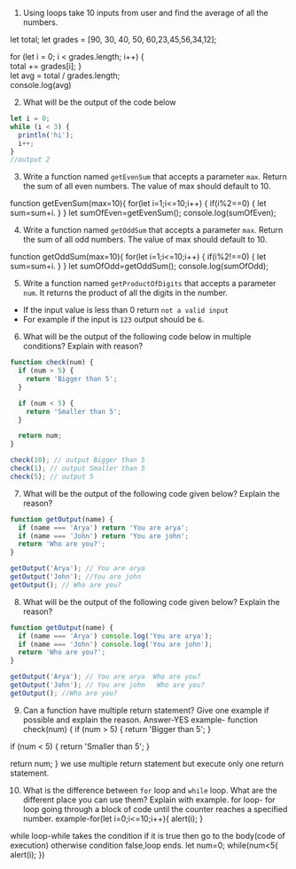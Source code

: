 1. Using loops take 10 inputs from user and find the average of all the numbers.

let total;
 let grades = [90, 30, 40, 50, 60,23,45,56,34,12]; 

 for (let i = 0; i < grades.length; i++) {  
         total += grades[i]; 
             }           
      let avg = total / grades.length;      
      console.log(avg)


2. What will be the output of the code below

```js
let i = 0;
while (i < 3) {
  println('hi');
  i++;
}
//output 2
```

3. Write a function named `getEvenSum` that accepts a parameter `max`. Return the sum of all even numbers. The value of max should default to 10.

function getEvenSum(max=10){
  for(let i=1;i<=10;i++) {
    if(i%2==0) {
     let sum=sum+i. }
}
let sumOfEven=getEvenSum();
console.log(sumOfEven);


4. Write a function named `getOddSum` that accepts a parameter `max`. Return the sum of all odd numbers. The value of max should default to 10.

function getOddSum(max=10){
  for(let i=1;i<=10;i++) {
    if(i%2!==0) {
     let sum=sum+i. }
}
let sumOfOdd=getOddSum();
console.log(sumOfOdd);

5. Write a function named `getProductOfDigits` that accepts a parameter `num`. It returns the product of all the digits in the number.

- If the input value is less than 0 return `not a valid input`
- For example if the input is `123` output should be `6`.

6. What will be the output of the following code below in multiple conditions? Explain with reason?

```js
function check(num) {
  if (num > 5) {
    return 'Bigger than 5';
  }

  if (num < 5) {
    return 'Smaller than 5';
  }

  return num;
}

check(10); // output Bigger than 5
check(1); // output Smaller than 5
check(5); // output 5
```

7. What will be the output of the following code given below? Explain the reason?

```js
function getOutput(name) {
  if (name === 'Arya') return 'You are arya';
  if (name === 'John') return 'You are john';
  return 'Who are you?';
}

getOutput('Arya'); // You are arya 
getOutput('John'); //You are john
getOutput(); // Who are you?
```

8. What will be the output of the following code given below? Explain the reason?

```js
function getOutput(name) {
  if (name === 'Arya') console.log('You are arya');
  if (name === 'John') console.log('You are john');
  return 'Who are you?';
}

getOutput('Arya'); // You are arya  Who are you?
getOutput('John'); // You are john   Who are you?
getOutput(); //Who are you?
```

9. Can a function have multiple return statement? Give one example if possible and explain the reason.
Answer-YES
example-
function check(num) {
  if (num > 5) {
    return 'Bigger than 5';
  }

  if (num < 5) {
    return 'Smaller than 5';
  }

  return num;
}
we use multiple return statement but execute only one return statement.


10. What is the difference between `for` loop and `while` loop. What are the different place you can use them? Explain with example.
for loop- for loop going through a block of code until the counter reaches a specified number.
example-for(let i=0;i<=10;i++){
  alert(i);
}

while loop-while takes the condition if it is true then go to the body(code of execution) otherwise condition false,loop ends.
let num=0;
while(num<5{
alert(i);
})
